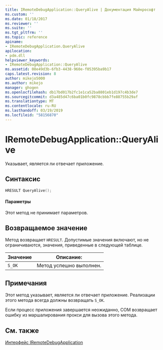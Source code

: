 ```yaml
---
title: IRemoteDebugApplication::QueryAlive | Документация Майкрософт
ms.custom: ''
ms.date: 01/18/2017
ms.reviewer: ''
ms.suite: ''
ms.tgt_pltfrm: ''
ms.topic: reference
apiname:
- IRemoteDebugApplication.QueryAlive
apilocation:
- pdm.dll
helpviewer_keywords:
- IRemoteDebugApplication::QueryAlive
ms.assetid: 08e49d3b-6fb3-4438-960e-f05395ba9b17
caps.latest.revision: 8
author: mikejo5000
ms.author: mikejo
manager: ghogen
ms.openlocfilehash: db17bd017b2fc1e1ca52ba8801eb1d197c4b3de7
ms.sourcegitcommit: d3a485d47c6ba01b0fc9878cbbb7fe88755b29af
ms.translationtype: MT
ms.contentlocale: ru-RU
ms.lasthandoff: 03/19/2019
ms.locfileid: "58156870"
---
```

# <a name="iremotedebugapplicationqueryalive"></a>IRemoteDebugApplication::QueryAlive
Указывает, является ли отвечает приложение.  
  
## <a name="syntax"></a>Синтаксис  
  
```cpp
HRESULT QueryAlive();  
```  
  
#### <a name="parameters"></a>Параметры  
 Этот метод не принимает параметров.  
  
## <a name="return-value"></a>Возвращаемое значение  
 Метод возвращает `HRESULT`. Допустимые значения включают, но не ограничиваются, значения, приведенные в следующей таблице.  
  
|Значение|Описание:|  
|-----------|-----------------|  
|`S_OK`|Метод успешно выполнен.|  
  
## <a name="remarks"></a>Примечания  
 Этот метод указывает, является ли отвечает приложение. Реализации этого метода всегда должны возвращать `S_OK`.  
  
 Если процесс приложения завершается неожиданно, COM возвращает ошибку из маршалирования прокси для вызова этого метода.  
  
## <a name="see-also"></a>См. также  
 [Интерфейс IRemoteDebugApplication](../../winscript/reference/iremotedebugapplication-interface.md)